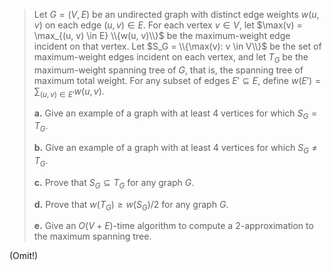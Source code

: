 > Let $G = (V, E)$ be an undirected graph with distinct edge weights $w(u, v)$ on each edge $(u, v) \in E$. For each vertex $v \in V$, let $\max(v) = \max_{(u, v) \in E} \\{w(u, v)\\}$ be the maximum-weight edge incident on that vertex. Let $S_G = \\{\max(v): v \in V\\}$ be the set of maximum-weight edges incident on each vertex, and let $T_G$ be the maximum-weight spanning tree of $G$, that is, the spanning tree of maximum total weight. For any subset of edges $E' \subseteq E$, define $w(E') = \sum_{(u, v) \in E'} w(u, v)$.
>
> **a.** Give an example of a graph with at least $4$ vertices for which $S_G = T_G$.
>
> **b.** Give an example of a graph with at least $4$ vertices for which $S_G \ne T_G$.
>
> **c.** Prove that $S_G \subseteq T_G$ for any graph $G$.
>
> **d.** Prove that $w(T_G) \ge w(S_G) / 2$ for any graph $G$.
>
> **e.** Give an $O(V + E)$-time algorithm to compute a $2$-approximation to the maximum spanning tree.

(Omit!)
